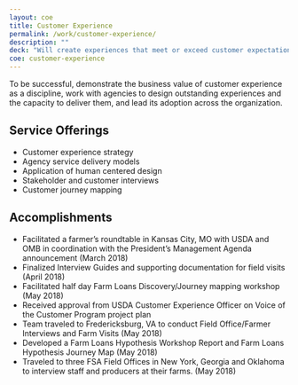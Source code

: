 ```yaml
---
layout: coe
title: Customer Experience
permalink: /work/customer-experience/
description: ""
deck: "Will create experiences that meet or exceed customer expectations."
coe: customer-experience
---
```


To be successful, demonstrate the business value of customer experience as a discipline, work with agencies to design outstanding experiences and the capacity to deliver them, and lead its adoption across the organization.

## Service Offerings

- Customer experience strategy
- Agency service delivery models
- Application of human centered design
- Stakeholder and customer interviews
- Customer journey mapping




## Accomplishments

- Facilitated a farmer’s roundtable in Kansas City, MO with USDA and OMB in coordination with the President’s Management Agenda announcement (March 2018)
- Finalized Interview Guides and supporting documentation for field visits (April 2018)
- Facilitated half day Farm Loans Discovery/Journey mapping workshop (May 2018)
- Received approval from USDA Customer Experience Officer on Voice of the Customer Program project plan
- Team traveled to Fredericksburg, VA to conduct Field Office/Farmer Interviews and Farm Visits (May 2018)
- Developed a Farm Loans Hypothesis Workshop Report and Farm Loans Hypothesis Journey Map (May 2018)
- Traveled to three FSA Field Offices in New York, Georgia and Oklahoma to interview staff and producers at their farms. (May 2018)

